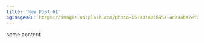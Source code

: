 ```yaml
---
title: 'New Post #1'
ogImageURL: https://images.unsplash.com/photo-1519378058457-4c29a0a2efac?ixlib=rb-4.0.3&ixid=MnwxMjA3fDB8MHxwaG90by1wYWdlfHx8fGVufDB8fHx8&auto=format&fit=crop&w=800&q=80
---
```


some content
